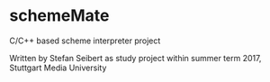 # schemeMate

C/C++ based scheme interpreter project

Written by Stefan Seibert as study project within summer term 2017, Stuttgart Media University
